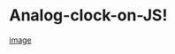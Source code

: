 # Analog-clock-on-JS!
[image](https://user-images.githubusercontent.com/99589319/158645132-21da7762-0e9a-4709-b30a-775cad462823.png)
